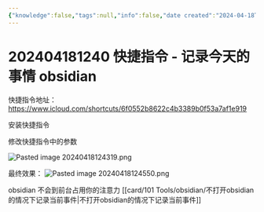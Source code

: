 ```yaml
---
{"knowledge":false,"tags":null,"info":false,"date created":"2024-04-18T12:40:54+08:00","date modified":"2024-05-14T14:25:00+08:00","dg-publish":true,"permalink":"/card/202404181240 快捷指令-记录今天的事情 obsidian/","dgPassFrontmatter":true,"noteIcon":"2","created":"2024-04-18T12:40:54+08:00","updated":"2024-05-14T14:25:00+08:00"}
---
```



# 202404181240 快捷指令 - 记录今天的事情 obsidian

快捷指令地址： https://www.icloud.com/shortcuts/6f0552b8622c4b3389b0f53a7af1e919

安装快捷指令


修改快捷指令中的参数

![Pasted image 20240418124319.png](/img/user/attachs/Pasted%20image%2020240418124319.png)

最终效果：
![Pasted image 20240418124550.png](/img/user/attachs/Pasted%20image%2020240418124550.png)

obsidian 不会到前台占用你的注意力 [[card/101 Tools/obsidian/不打开obsidian的情况下记录当前事件\|不打开obsidian的情况下记录当前事件]]
